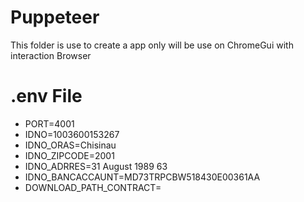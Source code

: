 # Puppeteer
This folder is use to create a app only will be use on ChromeGui with interaction Browser

# .env File

- PORT=4001
- IDNO=1003600153267
- IDNO_ORAS=Chisinau
- IDNO_ZIPCODE=2001
- IDNO_ADRRES=31 August 1989 63
- IDNO_BANCACCAUNT=MD73TRPCBW518430E00361AA
- DOWNLOAD_PATH_CONTRACT=